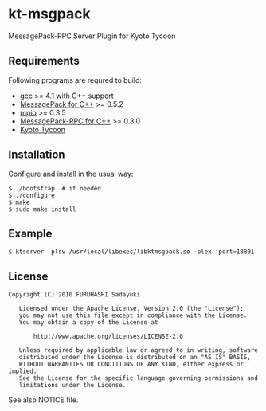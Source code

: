kt-msgpack
==========
MessagePack-RPC Server Plugin for Kyoto Tycoon


## Requirements

Following programs are requred to build:

  - gcc >= 4.1 with C++ support
  - [MessagePack for C++](http://msgpack.org/) >= 0.5.2
  - [mpio](http://github.com/frsyuki/mpio) >= 0.3.5
  - [MessagePack-RPC for C++](http://msgpack.org/) >= 0.3.0
  - [Kyoto Tycoon](http://fallabs.com/kyototycoon/)


## Installation

Configure and install in the usual way:

    $ ./bootstrap  # if needed
    $ ./configure
    $ make
    $ sudo make install


## Example

    $ ktserver -plsv /usr/local/libexec/libktmsgpack.so -plex 'port=18801'


## License

    Copyright (C) 2010 FURUHASHI Sadayuki
    
       Licensed under the Apache License, Version 2.0 (the "License");
       you may not use this file except in compliance with the License.
       You may obtain a copy of the License at
    
           http://www.apache.org/licenses/LICENSE-2.0
    
       Unless required by applicable law or agreed to in writing, software
       distributed under the License is distributed on an "AS IS" BASIS,
       WITHOUT WARRANTIES OR CONDITIONS OF ANY KIND, either express or implied.
       See the License for the specific language governing permissions and
       limitations under the License.

See also NOTICE file.

